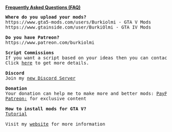 <u><b>Frequently Asked Questions (FAQ)</b></u>
<pre>
<b>Where do you upload your mods?</b>
https://www.gta5-mods.com/users/Burkiolmi - GTA V Mods
https://www.gtainside.com/user/BurkiOlmi - GTA IV Mods

<b>Do you have Patreon?</b>
https://www.patreon.com/burkiolmi

<b>Script Commissions</b>
If you want a script based on your ideas then you can contact me on my Discord. Furthermore, you have to explain more about the idea so that I know whether it can be implemented at all.
Click <a href="https://www.burkiolmi-mods.xyz/business/business">here</a> to get more details.

<B>Discord</b>
Join my <a href="https://discord.gg/SaZZeFaGaa">new Discord Server</a> 

<B>Donation</b>
Your donation can help me to make more and better mods: <a href="https://www.paypal.com/donate/?hosted_button_id=KN58J5NANPF4C">PayPal</a> 
<a href="www.patreon.com/burkiolmi">Patreon:</a> for exclusive content

<b>How to install mods for GTA V?</b>
<a href="https://burkiolmi-mods.xyz/tutorial">Tutorial</a>

Visit my <a href="https://burkiolmi-mods.xyz">website</a> for more information 
<pre>
